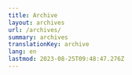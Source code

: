 ```yaml
---
title: Archive
layout: archives
url: /archives/
summary: archives
translationKey: archive
lang: en
lastmod: 2023-08-25T09:48:47.276Z
---
```

